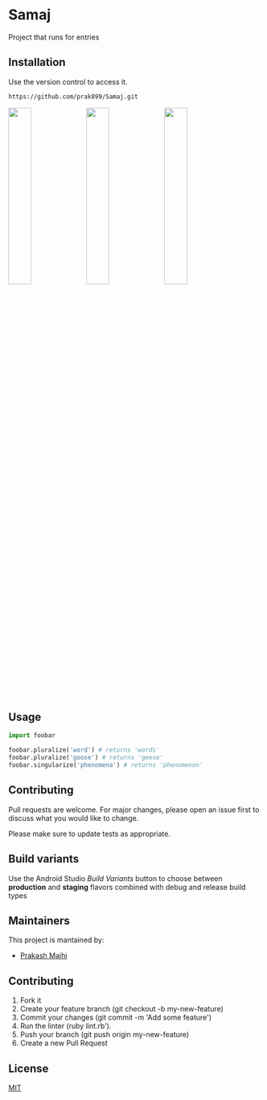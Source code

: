 # Samaj
Project that runs for entries

## Installation

Use the version control to access it.

```bash
https://github.com/prak899/Samaj.git
```
<img src="https://user-images.githubusercontent.com/58839967/119403203-96ef2400-bcfb-11eb-8058-1928888d86ff.png" width="30%"></img> 
<img src="https://user-images.githubusercontent.com/58839967/119403252-ab332100-bcfb-11eb-86d3-ec4e03da6d83.png" width="30%"></img> 
<img src="https://user-images.githubusercontent.com/58839967/119403294-bd14c400-bcfb-11eb-8b18-2ad62fdcb3ef.png" width="30%"></img>

## Usage

```python
import foobar

foobar.pluralize('word') # returns 'words'
foobar.pluralize('goose') # returns 'geese'
foobar.singularize('phenomena') # returns 'phenomenon'
```

## Contributing
Pull requests are welcome. For major changes, please open an issue first to discuss what you would like to change.

Please make sure to update tests as appropriate.

## Build variants
Use the Android Studio *Build Variants* button to choose between **production** and **staging** flavors combined with debug and release build types


## Maintainers
This project is mantained by:
* [Prakash Majhi](http://github.com/prak899)


## Contributing

1. Fork it
2. Create your feature branch (git checkout -b my-new-feature)
3. Commit your changes (git commit -m 'Add some feature')
4. Run the linter (ruby lint.rb').
5. Push your branch (git push origin my-new-feature)
6. Create a new Pull Request
## License
[MIT](https://choosealicense.com/licenses/mit/)
